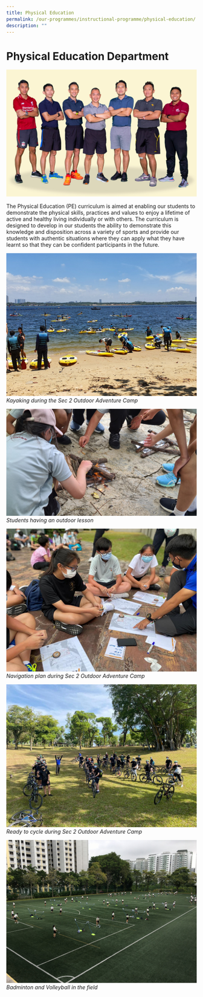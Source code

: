 ```yaml
---
title: Physical Education
permalink: /our-programmes/instructional-programme/physical-education/
description: ""
---
```

# Physical Education Department
![](/images/2023%20PE/physical%20education%20(1).jpg)

The Physical Education (PE) curriculum is aimed at enabling our students to demonstrate the physical skills, practices and values to enjoy a lifetime of active and healthy living individually or with others. The curriculum is designed to develop in our students the ability to demonstrate this knowledge and disposition across a variety of sports and provide our students with authentic situations where they can apply what they have learnt so that they can be confident participants in the future.  

![](/images/Kayaking%20during%20Sec%202%20Outdoor%20Adventure%20Learning%20Programme.jpg)
*Kayaking during the Sec 2 Outdoor Adventure Camp*

![](/images/Students%20having%20outdoor%20lesons%20during%20pandemic%20period.jpg)
*Students having an outdoor lesson*

![](/images/Navigation%20plan%20during%20Sec%202%20Outdoor%20Adventure%20Learning%20Programme.jpg)
*Navigation plan during Sec 2 Outdoor Adventure Camp*

![](/images/Ready%20to%20cycle%20during%20Sec%202%20Outdoor%20Adventure%20Learning%20Programme.jpg)
*Ready to cycle during Sec 2 Outdoor Adventure Camp*

![](/images/Badminton%20and%20Volleyball%20in%20the%20field.jpg)
*Badminton and Volleyball in the field*